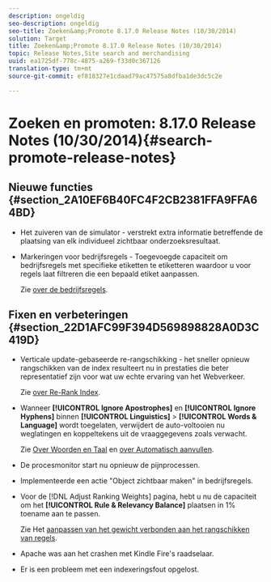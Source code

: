 ```yaml
---
description: ongeldig
seo-description: ongeldig
seo-title: Zoeken&amp;Promote 8.17.0 Release Notes (10/30/2014)
solution: Target
title: Zoeken&amp;Promote 8.17.0 Release Notes (10/30/2014)
topic: Release Notes,Site search and merchandising
uuid: ea1725df-778c-4875-a269-f33d0c367126
translation-type: tm+mt
source-git-commit: ef818327e1cdaad79ac47575a8dfba1de3dc5c2e

---
```



# Zoeken en promoten: 8.17.0 Release Notes (10/30/2014){#search-promote-release-notes}

## Nieuwe functies {#section_2A10EF6B40FC4F2CB2381FFA9FFA64BD}

* Het zuiveren van de simulator - verstrekt extra informatie betreffende de plaatsing van elk individueel zichtbaar onderzoeksresultaat.
* Markeringen voor bedrijfsregels - Toegevoegde capaciteit om bedrijfsregels met specifieke etiketten te etiketteren waardoor u voor regels laat filtreren die een bepaald etiket aanpassen.

   Zie [over de bedrijfsregels](../c-about-rules-menu/c-about-business-rules.md#concept_2A93D76216754D3D8412CDEA00BD26BD).

## Fixen en verbeteringen {#section_22D1AFC99F394D569898828A0D3C419D}

* Verticale update-gebaseerde re-rangschikking - het sneller opnieuw rangschikken van de index resulteert nu in prestaties die beter representatief zijn voor wat uw echte ervaring van het Webverkeer.

   Zie [over Re-Rank Index](../c-about-index-menu/c-about-re-rank-index.md#concept_147B0A9FCD51451787DA898E06F7C692).

* Wanneer **[!UICONTROL Ignore Apostrophes]** en **[!UICONTROL Ignore Hyphens]** binnen **[!UICONTROL Linguistics]** > **[!UICONTROL Words & Language]** wordt toegelaten, verwijdert de auto-voltooien nu weglatingen en koppeltekens uit de vraaggegevens zoals verwacht.

   Zie [Over Woorden en Taal](../c-about-linguistics-menu/c-about-words-and-language.md#concept_CEB4B9576F3C4E2EB87B352EEC738D79) en [over Automatisch aanvullen](../c-about-auto-complete.md#concept_093A9CD754864BA79B456FE4BEB64578).

* De procesmonitor start nu opnieuw de pijnprocessen.
* Implementeerde een actie &quot;Object zichtbaar maken&quot; in bedrijfsregels.
* Voor de [!DNL Adjust Ranking Weights] pagina, hebt u nu de capaciteit om het **[!UICONTROL Rule & Relevancy Balance]** plaatsen in 1% toename aan te passen.

   Zie Het [aanpassen van het gewicht verbonden aan het rangschikken van regels](../c-about-rules-menu/c-about-ranking-rules.md#task_3CB6FC92A66F4D99874A42D55825DB64).

* Apache was aan het crashen met Kindle Fire&#39;s raadselaar.
* Er is een probleem met een indexeringsfout opgelost.


